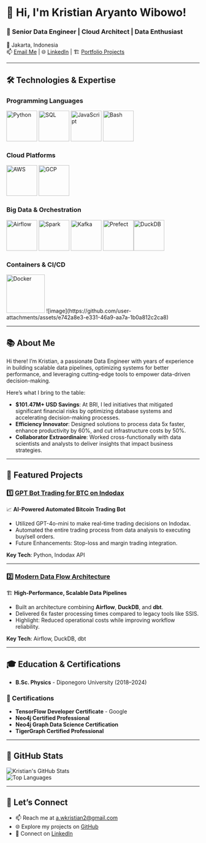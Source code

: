 # 👋 Hi, I'm Kristian Aryanto Wibowo!

### 🚀 Senior Data Engineer | Cloud Architect | Data Enthusiast  
📍 Jakarta, Indonesia  
📫 [Email Me](mailto:a.wkristian2@gmail.com) | 🌐 [LinkedIn](https://linkedin.com/in/kristian-aryanto-wibowo) | 🏗 [Portfolio Projects](https://github.com/kristianaryanto)

---

## 🛠️ Technologies & Expertise  

### Programming Languages  
<img src="https://cdn.jsdelivr.net/gh/devicons/devicon/icons/python/python-original.svg" height="80" alt="Python" /> <img src="https://cdn.jsdelivr.net/gh/devicons/devicon/icons/postgresql/postgresql-original.svg" height="80" alt="SQL" /> <img src="https://cdn.jsdelivr.net/gh/devicons/devicon/icons/javascript/javascript-original.svg" height="80" alt="JavaScript" /> <img src="https://cdn.jsdelivr.net/gh/devicons/devicon/icons/bash/bash-original.svg" height="80" alt="Bash" />

### Cloud Platforms  
<img src="https://a0.awsstatic.com/libra-css/images/logos/aws_logo_smile_1200x630.png" height="80" alt="AWS" /> <img src="https://www.logo.wine/a/logo/Google_Cloud_Platform/Google_Cloud_Platform-Logo.wine.svg" height="80" alt="GCP" />

### Big Data & Orchestration  
<img src="https://upload.wikimedia.org/wikipedia/commons/d/de/AirflowLogo.png" height="80" alt="Airflow" /> <img src="https://upload.wikimedia.org/wikipedia/commons/f/f3/Apache_Spark_logo.svg" height="80" alt="Spark" /> <img src="https://cdn.jsdelivr.net/gh/devicons/devicon/icons/apachekafka/apachekafka-original.svg" height="80" alt="Kafka" /> 
<img src="https://github.com/user-attachments/assets/e742a8e3-e331-46a9-aa7a-1b0a812c2ca8" height="80" alt="Prefect" /><img src="https://upload.wikimedia.org/wikipedia/commons/4/40/DuckDB_logo.svg" height="80" alt="DuckDB" />



### Containers & CI/CD  
<img src="https://cdn.jsdelivr.net/gh/devicons/devicon/icons/docker/docker-original.svg" height="100" alt="Docker" />  
![image](https://github.com/user-attachments/assets/e742a8e3-e331-46a9-aa7a-1b0a812c2ca8)


---

## 📚 About Me  

Hi there! I’m Kristian, a passionate Data Engineer with years of experience in building scalable data pipelines, optimizing systems for better performance, and leveraging cutting-edge tools to empower data-driven decision-making.

Here’s what I bring to the table:
- **$101.47M+ USD Savings**: At BRI, I led initiatives that mitigated significant financial risks by optimizing database systems and accelerating decision-making processes.  
- **Efficiency Innovator**: Designed solutions to process data 5x faster, enhance productivity by 60%, and cut infrastructure costs by 50%.  
- **Collaborator Extraordinaire**: Worked cross-functionally with data scientists and analysts to deliver insights that impact business strategies.

---

## 🌟 Featured Projects  

### 1️⃣ [**GPT Bot Trading for BTC on Indodax**](https://github.com/yourusername/GPT_BOT_TRADING_BTC_INDODAX)  
📈 **AI-Powered Automated Bitcoin Trading Bot**  
- Utilized GPT-4o-mini to make real-time trading decisions on Indodax.  
- Automated the entire trading process from data analysis to executing buy/sell orders.  
- Future Enhancements: Stop-loss and margin trading integration.  

**Key Tech**: Python, Indodax API  

---

### 2️⃣ [**Modern Data Flow Architecture**](https://github.com/yourusername/modern-data-flow)  
🏗 **High-Performance, Scalable Data Pipelines**  
- Built an architecture combining **Airflow**, **DuckDB**, and **dbt**.  
- Delivered 6x faster processing times compared to legacy tools like SSIS.  
- Highlight: Reduced operational costs while improving workflow reliability.  

**Key Tech**: Airflow, DuckDB, dbt  

---

## 🎓 Education & Certifications  

- **B.Sc. Physics** - Diponegoro University (2018–2024)  

### 📜 Certifications  
- **TensorFlow Developer Certificate** - Google  
- **Neo4j Certified Professional**  
- **Neo4j Graph Data Science Certification**  
- **TigerGraph Certified Professional**

---

## 🚀 GitHub Stats  

![Kristian's GitHub Stats](https://github-readme-stats.vercel.app/api?username=kristianaryanto&show_icons=true&theme=radical)  
![Top Languages](https://github-readme-stats.vercel.app/api/top-langs/?username=kristianaryanto&layout=compact&theme=radical)

---

## 💬 Let’s Connect  

- 📫 Reach me at [a.wkristian2@gmail.com](mailto:a.wkristian2@gmail.com)  
- 🌐 Explore my projects on [GitHub](https://github.com/kristianaryanto)  
- 💼 Connect on [LinkedIn](https://linkedin.com/in/kristian-aryanto-wibowo)  

